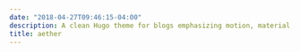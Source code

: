 ```yaml
---
date: "2018-04-27T09:46:15-04:00"
description: A clean Hugo theme for blogs emphasizing motion, material, and depth.
title: aether
---
```

